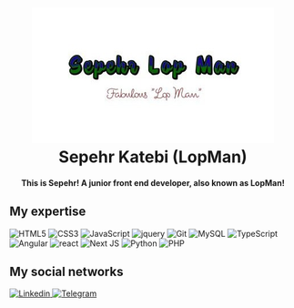 <h1 align="center">
  <br>
  <a href="https://instagram.com/weblax.ir"><img src="./logo.jpeg" alt="sepehr-katebi"></a>
  <br>
  Sepehr Katebi (LopMan)
</h1>

<h4 align="center">This is Sepehr! A junior front end developer, also known as LopMan!</h4>

## My expertise

<p>

<img alt="HTML5" src="https://img.shields.io/badge/html5-%23E34F26.svg?style=for-the-badge&logo=html5&logoColor=white" />
<img alt="CSS3" src="https://img.shields.io/badge/css3-%231572B6.svg?style=for-the-badge&logo=css3&logoColor=white" />
<img alt="JavaScript" src="https://img.shields.io/badge/javascript-%23323330.svg?style=for-the-badge&logo=javascript&logoColor=%23F7DF1E" />
<img alt="jquery" src="https://img.shields.io/badge/jquery-%230769AD.svg?style=for-the-badge&logo=jquery&logoColor=white" />
<img alt="Git" src="https://img.shields.io/badge/git-%23F05033.svg?style=for-the-badge&logo=git&logoColor=white" />
<img alt="MySQL" src="https://img.shields.io/badge/mysql-%2300f.svg?style=for-the-badge&logo=mysql&logoColor=white" />
<img alt="TypeScript" src="https://img.shields.io/badge/typescript-%23007ACC.svg?style=for-the-badge&logo=typescript&logoColor=white" />
<img alt="Angular" src="https://img.shields.io/badge/Angular-%23DD0031?style=for-the-badge&logo=angular&logoColor=white">
<img alt="react" src="https://img.shields.io/badge/react-%2320232a.svg?style=for-the-badge&logo=react&logoColor=%2361DAFB" />
<img alt="Next JS" src="https://img.shields.io/badge/Next-black?style=for-the-badge&logo=next.js&logoColor=white" />
<img alt="Python" src="https://img.shields.io/badge/Python-%23ffde57?style=for-the-badge&logo=python">
<img alt="PHP" src="https://img.shields.io/badge/php-%23777BB4.svg?style=for-the-badge&logo=php&logoColor=white" />

  

</p>

## My social networks
<a href="https://am.linkedin.com/in/sepehr-katebi">
    <img alt="Linkedin" src="https://img.shields.io/badge/Linedin-%230072b1?style=for-the-badge&logo=linkedin&logoColor=white" />
</a>
<a href="https://t.me/sepehr_katebi">
    <img alt="Telegram" src="https://img.shields.io/badge/Telegram-2CA5E0?style=for-the-badge&logo=telegram&logoColor=white" />
</a>
